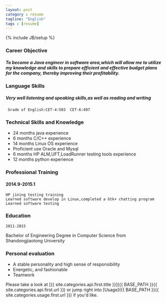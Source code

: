 ```yaml
---
layout: post
category : resume
tagline: "English"
tags : [resume]
---
```

{% include JB/setup %}

### Career Objective

##### To become a Java engineer in software area,which will allow me to utilize my knowledge and skills to prepare efficient and effective budget plans for the company, thereby improving their profitability.

### Language Skills

##### Very well listening and speaking skills,as well as reading and writing
     Grade of English:CET-4:503  CET-6:497

### Technical Skills and Knowledge
* 24 months java experience
* 6 months C/C++ experience
* 14 months Linux OS experience
* Proficient use Oracle and Mysql 
* 6 months HP ALM,UFT,LoadRunner testing tools experience
* 12 months python experience

### Professional Training

#### 2014.9-2015.1
	HP jining testing training
	Learned software develop in Linux,completed a Gtk+ chatting program
	Learned software testing
	
### Education
	2011-2015
Bachelor of Engineering Degree in Computer Science from Shandongjiaotong University 

### Personal evaluation
* A stable personality and high sense of responsibility
* Energetic, and fashionable
* Teamwork   

Please take a look at [{{ site.categories.api.first.title }}]({{ BASE_PATH }}{{ site.categories.api.first.url }})
or jump right into [Usage]({{ BASE_PATH }}{{ site.categories.usage.first.url }}) if you'd like.